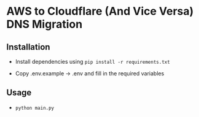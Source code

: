 # AWS to Cloudflare (And Vice Versa) DNS Migration



## Installation

- Install dependencies using `pip install -r requirements.txt`

- Copy .env.example -> .env and fill in the required variables

## Usage


- `python main.py`